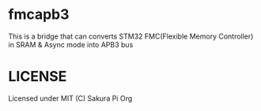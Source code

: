 # fmcapb3

This is a bridge that can converts STM32 FMC(Flexible Memory Controller) in SRAM & Async mode 
into APB3 bus

# LICENSE
Licensed under MIT (C) Sakura Pi Org
